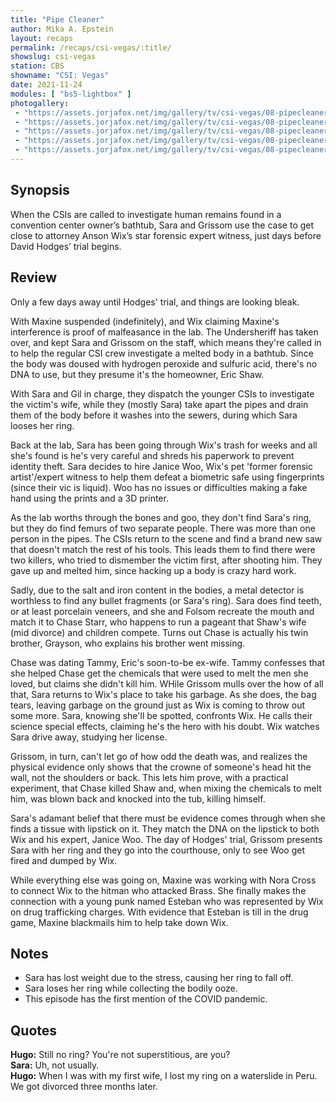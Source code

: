 ```yaml
---
title: "Pipe Cleaner"
author: Mika A. Epstein
layout: recaps
permalink: /recaps/csi-vegas/:title/
showslug: csi-vegas
station: CBS
showname: "CSI: Vegas"
date: 2021-11-24
modules: [ "bs5-lightbox" ]
photogallery:
 - "https://assets.jorjafox.net/img/gallery/tv/csi-vegas/08-pipecleaner/117762_0276b.jpg"
 - "https://assets.jorjafox.net/img/gallery/tv/csi-vegas/08-pipecleaner/117762_0565b.jpg"
 - "https://assets.jorjafox.net/img/gallery/tv/csi-vegas/08-pipecleaner/117762_0799b.jpg"
 - "https://assets.jorjafox.net/img/gallery/tv/csi-vegas/08-pipecleaner/117771_1181b.jpg"
 - "https://assets.jorjafox.net/img/gallery/tv/csi-vegas/08-pipecleaner/117771_1484b.jpg"
---
```


## Synopsis

When the CSIs are called to investigate human remains found in a convention center owner’s bathtub, Sara and Grissom use the case to get close to attorney Anson Wix’s star forensic expert witness, just days before David Hodges’ trial begins.

## Review

Only a few days away until Hodges' trial, and things are looking bleak.

With Maxine suspended (indefinitely), and Wix claiming Maxine's interference is proof of malfeasance in the lab. The Undersheriff has taken over, and kept Sara and Grissom on the staff, which means they're called in to help the regular CSI crew investigate a melted body in a bathtub. Since the body was doused with hydrogen peroxide and sulfuric acid, there's no DNA to use, but they presume it's the homeowner, Eric Shaw.

With Sara and Gil in charge, they dispatch the younger CSIs to investigate the victim's wife, while they (mostly Sara) take apart the pipes and drain them of the body before it washes into the sewers, during which Sara looses her ring.

Back at the lab, Sara has been going through Wix's trash for weeks and all she's found is he's very careful and shreds his paperwork to prevent identity theft. Sara decides to hire Janice Woo, Wix's pet 'former forensic artist'/expert witness to help them defeat a biometric safe using fingerprints (since their vic is liquid). Woo has no issues or difficulties making a fake hand using the prints and a 3D printer.

As the lab worths through the bones and goo, they don't find Sara's ring, but they do find femurs of two separate people. There was more than one person in the pipes. The CSIs return to the scene and find a brand new saw that doesn't match the rest of his tools. This leads them to find there were two killers, who tried to dismember the victim first, after shooting him. They gave up and melted him, since hacking up a body is crazy hard work.

Sadly, due to the salt and iron content in the bodies, a metal detector is worthless to find any bullet fragments (or Sara's ring). Sara does find teeth, or at least porcelain veneers, and she and Folsom recreate the mouth and match it to Chase Starr, who happens to run a pageant that Shaw's wife (mid divorce) and children compete. Turns out Chase is actually his twin brother, Grayson, who explains his brother went missing.

Chase was dating Tammy, Eric's soon-to-be ex-wife. Tammy confesses that she helped Chase get the chemicals that were used to melt the men she loved, but claims she didn't kill him. WHile Grissom mulls over the how of all that, Sara returns to Wix's place to take his garbage. As she does, the bag tears, leaving garbage on the ground just as Wix is coming to throw out some more. Sara, knowing she'll be spotted, confronts Wix. He calls their science special effects, claiming he's the hero with his doubt. Wix watches Sara drive away, studying her license.

Grissom, in turn, can't let go of how odd the death was, and realizes the physical evidence only shows that the crowne of someone's head hit the wall, not the shoulders or back. This lets him prove, with a practical experiment, that Chase killed Shaw and, when mixing the chemicals to melt him, was blown back and knocked into the tub, killing himself.

Sara's adamant belief that there must be evidence comes through when she finds a tissue with lipstick on it. They match the DNA on the lipstick to both Wix and his expert, Janice Woo. The day of Hodges' trial, Grissom presents Sara with her ring and they go into the courthouse, only to see Woo get fired and dumped by Wix.

While everything else was going on, Maxine was working with Nora Cross to connect Wix to the hitman who attacked Brass. She finally makes the connection with a young punk named Esteban who was represented by Wix on drug trafficking charges. With evidence that Esteban is till in the drug game, Maxine blackmails him to help take down Wix.

## Notes

* Sara has lost weight due to the stress, causing her ring to fall off.
* Sara loses her ring while collecting the bodily ooze.
* This episode has the first mention of the COVID pandemic.

## Quotes

**Hugo:** Still no ring? You're not superstitious, are you?\
**Sara:** Uh, not usually.\
**Hugo:** When I was with my first wife, I lost my ring on a waterslide in Peru. We got divorced three months later.
